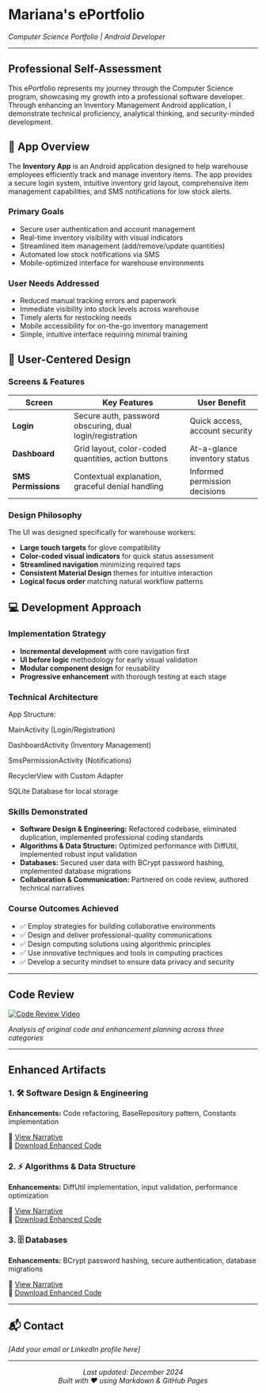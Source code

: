 # Mariana's ePortfolio
*Computer Science Portfolio | Android Developer*

---

## Professional Self-Assessment

This ePortfolio represents my journey through the Computer Science program, showcasing my growth into a professional software developer. Through enhancing an Inventory Management Android application, I demonstrate technical proficiency, analytical thinking, and security-minded development.

## 📱 App Overview

The **Inventory App** is an Android application designed to help warehouse employees efficiently track and manage inventory items. The app provides a secure login system, intuitive inventory grid layout, comprehensive item management capabilities, and SMS notifications for low stock alerts.

### Primary Goals
- Secure user authentication and account management
- Real-time inventory visibility with visual indicators
- Streamlined item management (add/remove/update quantities)
- Automated low stock notifications via SMS
- Mobile-optimized interface for warehouse environments

### User Needs Addressed
- Reduced manual tracking errors and paperwork
- Immediate visibility into stock levels across warehouse
- Timely alerts for restocking needs
- Mobile accessibility for on-the-go inventory management
- Simple, intuitive interface requiring minimal training

## 🎨 User-Centered Design

### Screens & Features

| Screen | Key Features | User Benefit |
|--------|-------------|-------------|
| **Login** | Secure auth, password obscuring, dual login/registration | Quick access, account security |
| **Dashboard** | Grid layout, color-coded quantities, action buttons | At-a-glance inventory status |
| **SMS Permissions** | Contextual explanation, graceful denial handling | Informed permission decisions |

### Design Philosophy

The UI was designed specifically for warehouse workers:
- **Large touch targets** for glove compatibility
- **Color-coded visual indicators** for quick status assessment
- **Streamlined navigation** minimizing required taps
- **Consistent Material Design** themes for intuitive interaction
- **Logical focus order** matching natural workflow patterns

## 💻 Development Approach

### Implementation Strategy
- **Incremental development** with core navigation first
- **UI before logic** methodology for early visual validation
- **Modular component design** for reusability
- **Progressive enhancement** with thorough testing at each stage

### Technical Architecture
App Structure:

MainActivity (Login/Registration)

DashboardActivity (Inventory Management)

SmsPermissionActivity (Notifications)

RecyclerView with Custom Adapter

SQLite Database for local storage


### Skills Demonstrated

- **Software Design & Engineering:** Refactored codebase, eliminated duplication, implemented professional coding standards
- **Algorithms & Data Structure:** Optimized performance with DiffUtil, implemented robust input validation  
- **Databases:** Secured user data with BCrypt password hashing, implemented database migrations
- **Collaboration & Communication:** Partnered on code review, authored technical narratives

### Course Outcomes Achieved

- ✅ Employ strategies for building collaborative environments
- ✅ Design and deliver professional-quality communications
- ✅ Design computing solutions using algorithmic principles
- ✅ Use innovative techniques and tools in computing practices
- ✅ Develop a security mindset to ensure data privacy and security

---

## Code Review

[![Code Review Video](https://img.shields.io/badge/Watch_Code_Review-Video-red?style=for-the-badge&logo=youtube)](https://youtu.be/ktiL2u_ch24)

*Analysis of original code and enhancement planning across three categories*

---

## Enhanced Artifacts

### 1. 🛠️ Software Design & Engineering

**Enhancements:** Code refactoring, BaseRepository pattern, Constants implementation  

📄 [View Narrative](https://github.com/MZornes2025/mobile-architect-and-programming/blob/main/Software%20Design%20%26%20Engineering%20Enhancement.docx)  
💾 [Download Enhanced Code](https://github.com/MZornes2025/mobile-architect-and-programming/blob/main/InventoryApp1%20Software%20Design%20%26%20Engineering%20Enhancement.rar)

### 2. ⚡ Algorithms & Data Structure  

**Enhancements:** DiffUtil implementation, input validation, performance optimization

📄 [View Narrative](https://github.com/MZornes2025/mobile-architect-and-programming/blob/main/Algorithms%20%26%20Data%20Structure%20Enhancement.docx)  
💾 [Download Enhanced Code](https://github.com/MZornes2025/mobile-architect-and-programming/blob/main/Algorithms%20%26%20Data%20Structure%20Enhancement.zip)

### 3. 🗄️ Databases

**Enhancements:** BCrypt password hashing, secure authentication, database migrations

📄 [View Narrative](https://github.com/MZornes2025/mobile-architect-and-programming/blob/main/Database%20Enhancement%20Narrative.docx)  
💾 [Download Enhanced Code](https://github.com/MZornes2025/mobile-architect-and-programming/blob/main/Database%20Enhancement.zip)

---

## 📬 Contact

*[Add your email or LinkedIn profile here]*

---

<div align="center">

*Last updated: December 2024*  
*Built with ❤️ using Markdown & GitHub Pages*

</div>
